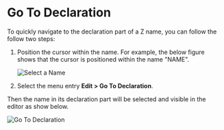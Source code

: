 # Go To Declaration

To quickly navigate to the declaration part of a Z name, you can follow the follow two steps:

1.  Position the cursor within the name. For example, the below figure shows that the cursor is
    positioned within the name "NAME".

    ![Select a Name](../images/select_name.png)

2.  Select the menu entry **Edit > Go To Declaration**.

Then the name in its declaration part will be selected and visible in the editor as show below.

![Go To Declaration](../images/gotodeclaration.png)
